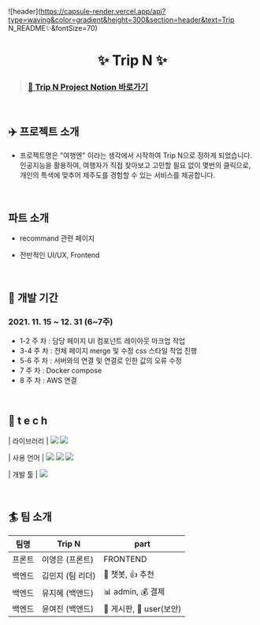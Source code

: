 ![header](https://capsule-render.vercel.app/api?type=waving&color=gradient&height=300&section=header&text=Trip N_README✨&fontSize=70)

<div align=center>

# ✨ Trip N ✨

</div>

<!-- > ### [🔗 Trip N 사이트 바로가기](http://.com/) -->

> ### [🔗 Trip N Project Notion 바로가기](http://www.notion.so/projectripn//)

<br />

## :airplane: 프로젝트 소개

- 프로젝트명은 "여행엔" 이라는 생각에서 시작하여 Trip N으로 정하게 되었습니다.
  인공지능을 활용하여, 여행자가 직접 찾아보고 고민할 필요 없이 몇번의 클릭으로, 개인의 특색에 맞추어 제주도를 경험할 수 있는 서비스를 제공합니다.

 <br />

## 파트 소개

- recommand 관련 페이지
- 전반적인 UI/UX, Frontend

  <br />

## 📅 개발 기간

### 2021. 11. 15 ~ 12. 31 (6~7주)

- 1-2 주 차 : 담당 페이지 UI 컴포넌트 레이아웃 마크업 작업
- 3-4 주 차 : 전체 페이지 merge 및 수정 css 스타일 작업 진행
- 5-6 주 차 : 서버와의 연결 및 연결로 인한 값의 오류 수정
- 7 주 차 : Docker compose
- 8 주 차 : AWS 연결

<br />

## 🔧 t e c h

| 라이브러리 | <img src="https://img.shields.io/badge/ReduxToolkit-764ABC?style=flat-square&logo=Redux&logoColor=white"/>
<img src="https://img.shields.io/badge/Scss-green?style=flat&logo=Sass&logoColor=CC6699"/>

<!-- 출처: https://eunhee-programming.tistory.com/239 [코드짜는 문과녀] -->

| 사용 언어 | <img src="https://img.shields.io/badge/JavaScript-F7DF1E?style=flat-square&logo=JavaScript&logoColor=black"/>
<img src="https://img.shields.io/badge/Html-E34F26?style=flat-square&logo=Html5&logoColor=white"/>
<img src="https://img.shields.io/badge/CSS-1572B6?style=flat-square&logo=CSS3&logoColor=white"/>

| 개발 툴 | <img src="https://img.shields.io/badge/Visual Studio Code-007ACC?style=flat-square&logo=Visual Studio Code&logoColor=white"/>

<br>

## 🏄 팀 소개

| 팀명   | Trip N            | part                     |
| ------ | ---------------- | ------------------------ |
| 프론트 | 이영은 (프론트)  | FRONTEND                 |
| 백엔드 | 김민지 (팀 리더) | 💬 챗봇, 👍 추천         |
| 백엔드 | 유지혜 (백앤드)  | 📊 admin, 💰 결제        |
| 백엔드 | 윤여진 (백앤드)  | 📜 게시판, 🔐 user(보안) |

<br>
